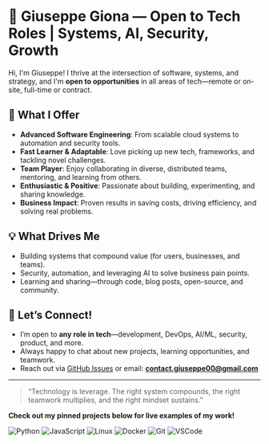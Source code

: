 # 🚀 Giuseppe Giona — Open to Tech Roles | Systems, AI, Security, Growth

Hi, I'm Giuseppe! I thrive at the intersection of software, systems, and strategy, and I'm **open to opportunities** in all areas of tech—remote or on-site, full-time or contract.

## 👋 What I Offer
- **Advanced Software Engineering**: From scalable cloud systems to automation and security tools.
- **Fast Learner & Adaptable**: Love picking up new tech, frameworks, and tackling novel challenges.
- **Team Player**: Enjoy collaborating in diverse, distributed teams, mentoring, and learning from others.
- **Enthusiastic & Positive**: Passionate about building, experimenting, and sharing knowledge.
- **Business Impact**: Proven results in saving costs, driving efficiency, and solving real problems.

## 💡 What Drives Me
- Building systems that compound value (for users, businesses, and teams).
- Security, automation, and leveraging AI to solve business pain points.
- Learning and sharing—through code, blog posts, open-source, and community.

## 🤝 Let’s Connect!
- I’m open to **any role in tech**—development, DevOps, AI/ML, security, product, and more.
- Always happy to chat about new projects, learning opportunities, and teamwork.
- Reach out via [GitHub Issues](https://github.com/Giuseppe552) or email: **contact.giuseppe00@gmail.com**

---

> “Technology is leverage. The right system compounds, the right teamwork multiplies, and the right mindset sustains.”

**Check out my pinned projects below for live examples of my work!**

![Python](https://img.shields.io/badge/Python-3776AB?logo=python&logoColor=white)
![JavaScript](https://img.shields.io/badge/JavaScript-F7DF1E?logo=javascript&logoColor=black)
![Linux](https://img.shields.io/badge/Linux-FCC624?logo=linux&logoColor=black)
![Docker](https://img.shields.io/badge/Docker-2496ED?logo=docker&logoColor=white)
![Git](https://img.shields.io/badge/Git-F05032?logo=git&logoColor=white)
![VSCode](https://img.shields.io/badge/VS%20Code-007ACC?logo=visual-studio-code&logoColor=white)
